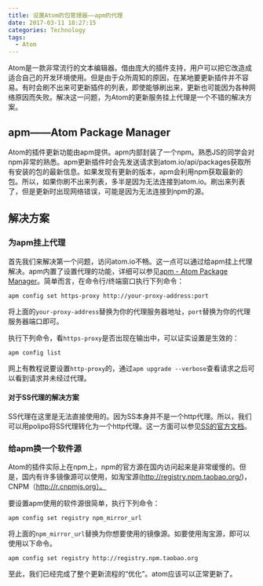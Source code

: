 ```yaml
---
title: 设置Atom的包管理器——apm的代理
date: 2017-03-11 18:27:15
categories: Technology
tags:
  - Atom
---
```


Atom是一款非常流行的文本编辑器。借由庞大的插件支持，用户可以把它改造成适合自己的开发环境使用。但是由于众所周知的原因，在某地要更新插件并不容易。有时会刷不出来可更新插件的列表，即使能够刷出来，更新也可能因为各种网络原因而失败。解决这一问题，为Atom的更新服务挂上代理是一个不错的解决方案。
<!--more-->

## apm——Atom Package Manager
Atom的插件更新功能由apm提供。apm内部封装了一个npm。熟悉JS的同学会对npm非常的熟悉。apm更新插件时会先发送请求到atom.io/api/packages获取所有安装的包的最新信息。如果发现有更新的版本，apm会利用npm获取最新的包。所以，如果你刷不出来列表，多半是因为无法连接到atom.io。刷出来列表了，但是更新时出现网络错误，可能是因为无法连接到npm的源。

## 解决方案
### 为apm挂上代理
首先我们来解决第一个问题，访问atom.io不畅。这一点可以通过给apm挂上代理解决。apm内置了设置代理的功能，详细可以参见[apm - Atom Package Manager][cb459c6c]。简单而言，在命令行/终端窗口执行下列命令：

    apm config set https-proxy http://your-proxy-address:port

将上面的`your-proxy-address`替换为你的代理服务器地址，`port`替换为你的代理服务器端口即可。

执行下列命令，看`https-proxy`是否出现在输出中，可以证实设置是生效的：

    apm config list

网上有教程说要设置`http-proxy`的，通过`apm upgrade --verbose`查看请求之后可以看到请求并未经过代理。

#### 对于SS代理的解决方案
SS代理在这里是无法直接使用的。因为SS本身并不是一个http代理。所以，我们可以用polipo将SS代理转化为一个http代理。这一方面可以参见[SS的官方文档][a0834d6e]。

### 给apm换一个软件源
Atom的插件实际上在npm上，npm的官方源在国内访问起来是非常缓慢的。但是，国内有许多镜像源可以使用，如淘宝源(http://registry.npm.taobao.org/)，CNPM（http://r.cnpmjs.org）。

要设置apm使用的软件源很简单，执行下列命令：

    apm config set registry npm_mirror_url

将上面的`npm_mirror_url`替换为你想要使用的镜像源。如要使用淘宝源，即可以使用以下命令。

    apm config set registry http://registry.npm.taobao.org


至此，我们已经完成了整个更新流程的“优化”。atom应该可以正常更新了。

  [a0834d6e]: https://github.com/shadowsocks/shadowsocks/wiki/Convert-Shadowsocks-into-an-HTTP-proxy "Convert Shadowsocks into an HTTP proxy"
  [cb459c6c]: https://github.com/atom/apm#using-a-proxy "apm - Atom Package Manager"

